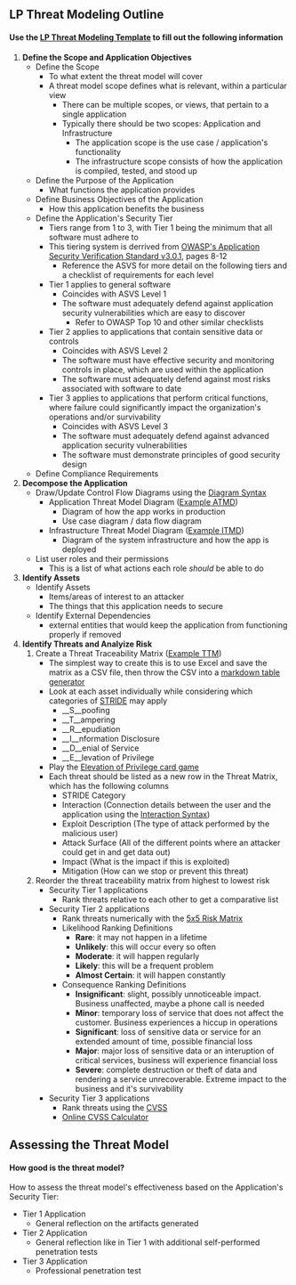 ## **LP Threat Modeling Outline**

#### Use the [LP Threat Modeling Template](./Templates/Threat_Model_Template.md) to fill out the following information

1. __Define the Scope and Application Objectives__
	* Define the Scope
	    - To what extent the threat model will cover
	    - A threat model scope defines what is relevant, within a particular view
	        * There can be multiple scopes, or views, that pertain to a single application
	        * Typically there should be two scopes: Application and Infrastructure
	            - The application scope is the use case / application's functionality
	            - The infrastructure scope consists of how the application is compiled, tested, and stood up
	* Define the Purpose of the Application
	    - What functions the application provides
	* Define Business Objectives of the Application
	    - How this application benefits the business
	* Define the Application's Security Tier
	    - Tiers range from 1 to 3, with Tier 1 being the minimum that all software must adhere to
	    - This tiering system is derrived from [OWASP's Application Security Verification Standard v3.0.1](https://www.owasp.org/images/3/33/OWASP_Application_Security_Verification_Standard_3.0.1.pdf), pages 8-12
	        * Reference the ASVS for more detail on the following tiers and a checklist of requirements for each level
	    - Tier 1 applies to general software
	        * Coincides with ASVS Level 1
	        * The software must adequately defend against application security vulnerabilities which are easy to discover
	            - Refer to OWASP Top 10 and other similar checklists
        - Tier 2 applies to applications that contain sensitive data or controls
	        * Coincides with ASVS Level 2
            * The software must have effective security and monitoring controls in place, which are used within the application
            * The software must adequately defend against most risks associated with software to date
        - Tier 3 applies to applications that perform critical functions, where failure could significantly impact the organization's operations and/or survivability
	        * Coincides with ASVS Level 3
            * The software must adequately defend against advanced application security vulnerabilities
            * The software must demonstrate principles of good security design
	* Define Compliance Requirements
2. __Decompose the Application__
	* Draw/Update Control Flow Diagrams using the [Diagram Syntax](./Templates/Threat_Modeling_Syntax.md)
		- Application Threat Model Diagram ([Example ATMD](./Templates/Example_Application_Diagram.jpg))
		    * Diagram of how the app works in production
		    * Use case diagram / data flow diagram
		- Infrastructure Threat Model Diagram ([Example ITMD](./Templates/Example_Infrastructure_Diagram.jpg))
		    * Diagram of the system infrastructure and how the app is deployed
	* List user roles and their permissions
	    - This is a list of what actions each role *should* be able to do
3. __Identify Assets__
	* Identify Assets
	    - Items/areas of interest to an attacker
	    - The things that this application needs to secure
	* Identify External Dependencies
	    - external entities that would keep the application from functioning properly if removed
4. __Identify Threats and Analyize Risk__ 
	1. Create a Threat Traceability Matrix ([Example TTM](./Templates/Threat_Traceability_Matrix.csv))
	    - The simplest way to create this is to use Excel and save the matrix as a CSV file, then throw the CSV into a [markdown table generator](https://donatstudios.com/CsvToMarkdownTable)
	    - Look at each asset individually while considering which categories of [STRIDE](https://en.wikipedia.org/wiki/STRIDE_(security)) may apply
    		* __S__poofing
    		* __T__ampering
    		* __R__epudiation
    		* __I__nformation Disclosure
    		* __D__enial of Service
    		* __E__levation of Privilege
		- Play the [Elevation of Privilege card game](Templates/EoP_Card_Game.pdf)
		- Each threat should be listed as a new row in the Threat Matrix, which has the following columns
    	    - STRIDE Category
    	    - Interaction (Connection details between the user and the application using the [Interaction Syntax](./Templates/Threat_Modeling_Syntax.md))
    	    - Exploit Description (The type of attack performed by the malicious user)
    	    - Attack Surface (All of the different points where an attacker could get in and get data out)
    	    - Impact (What is the impact if this is exploited)
    	    - Mitigation (How can we stop or prevent this threat)
	2. Reorder the threat traceability matrix from highest to lowest risk
	   - Security Tier 1 applications
	        - Rank threats relative to each other to get a comparative list
	   - Security Tier 2 applications
	        - Rank threats numerically with the [5x5 Risk Matrix](./Templates/5x5_Risk_Matrix.png)
	        - Likelihood Ranking Definitions
                * __Rare__: it may not happen in a lifetime
                * __Unlikely__: this will occur every so often
                * __Moderate__: it will happen regularly
                * __Likely__: this will be a frequent problem
                * __Almost Certain__: it will happen constantly
            - Consequence Ranking Definitions
                * __Insignificant__: slight, possibly unnoticeable impact. Business unaffected, maybe a phone call is needed
                * __Minor__: temporary loss of service that does not affect the customer. Business experiences a hiccup in operations
                * __Significant__: loss of sensitive data or service for an extended amount of time, possible financial loss
                * __Major__: major loss of sensitive data or an interuption of critical services, business will experience financial loss
                * __Severe__: complete destruction or theft of data and rendering a service unrecoverable. Extreme impact to the business and it's survivability
	   - Security Tier 3 applications
	        - Rank threats using the [CVSS](https://www.first.org/cvss/cvss-v30-user_guide_v1.5.pdf)
	        - [Online CVSS Calculator](https://nvd.nist.gov/vuln-metrics/cvss/v3-calculator)

## **Assessing the Threat Model**
#### How good is the threat model?

How to assess the threat model's effectiveness based on the Application's Security Tier:
* Tier 1 Application
    - General reflection on the artifacts generated
* Tier 2 Application
    - General reflection like in Tier 1 with additional self-performed penetration tests
* Tier 3 Application
    - Professional penetration test


